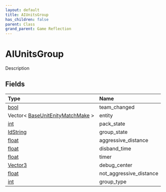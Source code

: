 ```yaml
---
layout: default
title: AIUnitsGroup
has_children: false
parent: Class
grand_parent: Game Reflection
---
```

# AIUnitsGroup
Description 

## Fields

| Type | Name |
|:-------------|:--------------|
| [bool](/docs/game-reflection/components/bool) | team_changed |
| Vector< [BaseUnitEnityMatchMake](/docs/game-reflection/classes/base_unit_enity_match_make) > | entity |
| [int](/docs/game-reflection/enums/int) | pack_state |
| [IdString](/docs/game-reflection/components/id_string) | group_state |
| [float](/docs/game-reflection/components/float) | aggressive_distance |
| [float](/docs/game-reflection/components/float) | disband_time |
| [float](/docs/game-reflection/components/float) | timer |
| [Vector3](/docs/game-reflection/classes/vector3) | debug_center |
| [float](/docs/game-reflection/components/float) | not_aggressive_distance |
| [int](/docs/game-reflection/enums/int) | group_type |

